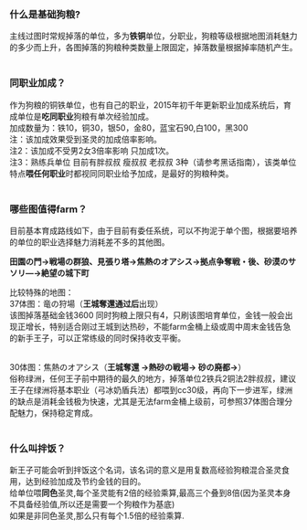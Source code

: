 ### 什么是基础狗粮?
主线过图时常规掉落的单位，多为**铁铜**单位，分职业，狗粮等级根据地图消耗魅力的多少而上升，各图掉落的狗粮种类数量上限固定，掉落数量根据掉率随机产生。<br><br>

### 同职业加成？
作为狗粮的铜铁单位，也有自己的职业，2015年初千年更新职业加成系统后，育成单位是**吃同职业**狗粮有单次经验加成。<br>
加成数量为：铁10，铜30，银50，金80，蓝宝石90,白100，黑300<br>
注：该加成效果受到圣灵的加成倍率影响。<br>
注2：该加成不受男2女3倍率影响 只加成1次。<br>
注3：熟练兵单位 目前有胖叔叔 瘦叔叔 老叔叔 3种（请参考黑话指南），该类单位特点**喂任何职业**时都视同同职业给予加成，是最好的狗粮种类。<br><br>

### 哪些图值得farm？
目前基本育成路线如下，由于目前有委任系统，可以不拘泥于单个图，根据要培养的单位的职业选择魅力消耗差不多的其他图。<br>

**田園の門→戦場の群狼、見張り塔→焦熱のオアシス→拠点争奪戦・後、砂漠のサソリ—→絶望の城下町**<br>

比较特殊的地图：<br>
37体图：竜の狩場（**王城奪還通过后**出现） <br>
该图掉落基础金钱3600 同时狗粮上限只有4，只刷该图培育单位，金钱一般会出现正增长，特别适合刚过王城到达热砂，不能farm金桶上级或周中周末金钱告急的新手王子，可以正常练级的同时保持收支平衡。<br><br>
  
30体图：焦熱のオアシス（**王城奪還 →熱砂の戦場→ 砂の廃都→**）<br>
俗称绿洲，任何王子前中期待的最久的地方，掉落单位2铁兵2铜法2胖叔叔，建议王子在绿洲将基本职业（弓冰奶盾兵法）都喂到cc30级，再向下一步进军，绿洲的缺点是消耗金钱极为快速，尤其是无法farm金桶上级前，可参照37体图合理分配魅力，保持稳定育成。
<br><br>
### 什么叫拌饭？
新王子可能会听到拌饭这个名词，该名词的意义是用复数高经验狗粮混合圣灵食用，达到经验加成及节约金钱的目的。<br>
给单位喂**同色**圣灵,每个圣灵能有2倍的经验乘算,最高三个叠到8倍(因为圣灵本身不具备经验值,所以还是需要一个狗粮作为基底)<br>
如果是非同色圣灵,那么只有每个1.5倍的经验乘算.

